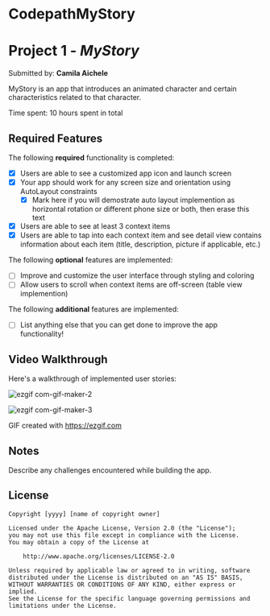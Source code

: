 # CodepathMyStory

# Project 1 - *MyStory*

Submitted by: **Camila Aichele**

MyStory is an app that introduces an animated character and certain characteristics related to that character. 

Time spent: 10 hours spent in total

## Required Features

The following **required** functionality is completed:

- [X] Users are able to see a customized app icon and launch screen
- [X] Your app should work for any screen size and orientation using AutoLayout constraints
  - [X] Mark here if you will demostrate auto layout implemention as horizontal rotation or different phone size or both, then erase this text
- [X] Users are able to see at least 3 context items
- [X] Users are able to tap into each context item and see detail view contains information about each item (title, description, picture if applicable, etc.)
 
The following **optional** features are implemented:

- [ ] Improve and customize the user interface through styling and coloring
- [ ] Allow users to scroll when context items are off-screen (table view implemention)

The following **additional** features are implemented:

- [ ] List anything else that you can get done to improve the app functionality!

## Video Walkthrough

Here's a walkthrough of implemented user stories:

![ezgif com-gif-maker-2](https://user-images.githubusercontent.com/103790405/215866787-74f7e8bc-1377-4247-a8aa-c09304a7103b.gif)






![ezgif com-gif-maker-3](https://user-images.githubusercontent.com/103790405/215866969-fd8679e3-392b-4796-9562-e70e0571eccc.gif)

GIF created with https://ezgif.com

## Notes

Describe any challenges encountered while building the app.

## License

    Copyright [yyyy] [name of copyright owner]

    Licensed under the Apache License, Version 2.0 (the "License");
    you may not use this file except in compliance with the License.
    You may obtain a copy of the License at

        http://www.apache.org/licenses/LICENSE-2.0

    Unless required by applicable law or agreed to in writing, software
    distributed under the License is distributed on an "AS IS" BASIS,
    WITHOUT WARRANTIES OR CONDITIONS OF ANY KIND, either express or implied.
    See the License for the specific language governing permissions and
    limitations under the License.

